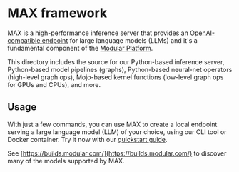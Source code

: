 # MAX framework

MAX is a high-performance inference server that provides
an [OpenAI-compatible endpoint](https://docs.modular.com/max/api/serve) for
large language models (LLMs) and it's a fundamental component of the
[Modular Platform](https://docs.modular.com/max/intro).

This directory includes the source for our Python-based inference server,
Python-based model pipelines (graphs), Python-based neural-net operators
(high-level graph ops), Mojo-based kernel functions (low-level graph
ops for GPUs and CPUs), and more.

## Usage

With just a few commands, you can use MAX to create a local endpoint serving a
large language model (LLM) of your choice, using our CLI tool or Docker
container. Try it now with our [quickstart
guide](https://docs.modular.com/max/get-started).

See [https://builds.modular.com/](https://builds.modular.com/) to discover many
of the models supported by MAX.
